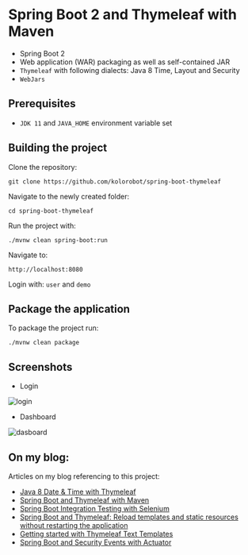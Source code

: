 Spring Boot 2 and Thymeleaf with Maven
======================================

- Spring Boot 2
- Web application (WAR) packaging as well as self-contained JAR
- `Thymeleaf` with following dialects: Java 8 Time, Layout and Security
- `WebJars`

Prerequisites
-------------

- `JDK 11` and `JAVA_HOME` environment variable set 

Building the project
--------------------

Clone the repository:

    git clone https://github.com/kolorobot/spring-boot-thymeleaf

Navigate to the newly created folder:

    cd spring-boot-thymeleaf

Run the project with:

    ./mvnw clean spring-boot:run

Navigate to:

    http://localhost:8080

Login with: `user` and `demo`

Package the application
-----------------------

To package the project run:

    ./mvnw clean package

Screenshots
-----------

- Login

![login](screenshots/login.png)

- Dashboard
  
![dasboard](screenshots/dashboard.png)


On my blog:
-----------

Articles on my blog referencing to this project:

- [Java 8 Date & Time with Thymeleaf](http://blog.codeleak.pl/2015/11/how-to-java-8-date-time-with-thymeleaf.html)
- [Spring Boot and Thymeleaf with Maven](http://blog.codeleak.pl/2014/04/how-to-spring-boot-and-thymeleaf-with-maven.html)
- [Spring Boot Integration Testing with Selenium](http://blog.codeleak.pl/2015/03/spring-boot-integration-testing-with.html)
- [Spring Boot and Thymeleaf: Reload templates and static resources without restarting the application](http://blog.codeleak.pl/2016/12/thymeleaf-reload-templates-and-static-resources.html)
- [Getting started with Thymeleaf Text Templates](http://blog.codeleak.pl/2017/03/getting-started-with-thymeleaf-3-text.html)
- [Spring Boot and Security Events with Actuator](http://blog.codeleak.pl/2017/03/spring-boot-and-security-events-with-actuator.html)
